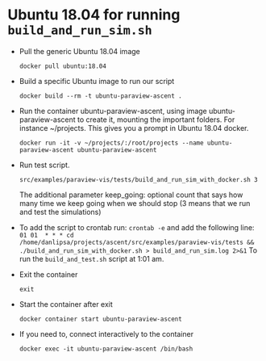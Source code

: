 Ubuntu 18.04 for running `build_and_run_sim.sh`
=========================================================

- Pull the generic Ubuntu 18.04 image

  `docker pull ubuntu:18.04`

- Build a specific Ubuntu image to run our script

  `docker build --rm -t ubuntu-paraview-ascent .`

- Run the container ubuntu-paraview-ascent, using image ubuntu-paraview-ascent to
  create it, mounting the important folders. For instance ~/projects. This gives
  you a prompt in Ubuntu 18.04 docker.

  `docker run -it -v ~/projects/:/root/projects --name ubuntu-paraview-ascent ubuntu-paraview-ascent`

- Run test script.

  `src/examples/paraview-vis/tests/build_and_run_sim_with_docker.sh 3`
  
  The additional parameter keep_going: optional count that says how
  many time we keep going when we should stop (3 means that we run and
  test the simulations)

- To add the script to crontab run:
  `crontab -e` and add the following line:
  `01 01  * * * cd /home/danlipsa/projects/ascent/src/examples/paraview-vis/tests && ./build_and_run_sim_with_docker.sh > build_and_run_sim.log 2>&1`
  To run the `build_and_test.sh` script at 1:01 am.

- Exit the container

  `exit`

- Start the container after exit

  `docker container start ubuntu-paraview-ascent`

- If you need to, connect interactively to the container

  `docker exec -it ubuntu-paraview-ascent /bin/bash`
